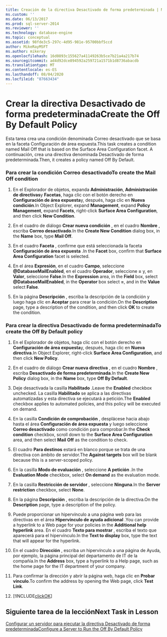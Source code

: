 ```yaml
---
title: Creación de la directiva Desactivado de forma predeterminada | Microsoft Docs
ms.custom: ''
ms.date: 06/13/2017
ms.prod: sql-server-2014
ms.reviewer: ''
ms.technology: database-engine
ms.topic: conceptual
ms.assetid: 98fde3c5-297c-4d95-981e-95700bbf5ccd
author: MikeRayMSFT
ms.author: mikeray
ms.openlocfilehash: 16d0893c155627a41149263b5ce7b21a4a217b74
ms.sourcegitcommit: ad4d92dce894592a259721a1571b1d8736abacdb
ms.translationtype: MT
ms.contentlocale: es-ES
ms.lasthandoff: 08/04/2020
ms.locfileid: "87663434"
---
```

# <a name="create-the-off-by-default-policy"></a><span data-ttu-id="a892c-102">Crear la directiva Desactivado de forma predeterminada</span><span class="sxs-lookup"><span data-stu-id="a892c-102">Create the Off By Default Policy</span></span>
  <span data-ttu-id="a892c-103">Esta tarea crea una condición denominada Correo desactivado que se basa en la faceta Configuración de área expuesta.</span><span class="sxs-lookup"><span data-stu-id="a892c-103">This task creates a condition named Mail Off that is based on the Surface Area Configuration facet.</span></span> <span data-ttu-id="a892c-104">A continuación, crea una directiva denominada Desactivado de forma predeterminada.</span><span class="sxs-lookup"><span data-stu-id="a892c-104">Then, it creates a policy named Off By Default.</span></span>  
  
### <a name="to-create-the-mail-off-condition"></a><span data-ttu-id="a892c-105">Para crear la condición Correo desactivado</span><span class="sxs-lookup"><span data-stu-id="a892c-105">To create the Mail Off condition</span></span>  
  
1.  <span data-ttu-id="a892c-106">En el Explorador de objetos, expanda **Administración**, **Administración de directivas**y **Facetas**, haga clic con el botón derecho en **Configuración de área expuesta**y, después, haga clic en **Nueva condición**.</span><span class="sxs-lookup"><span data-stu-id="a892c-106">In Object Explorer, expand **Management**, expand **Policy Management**, expand **Facets**, right-click **Surface Area Configuration**, and then click **New Condition**.</span></span>  
  
2.  <span data-ttu-id="a892c-107">En el cuadro de diálogo **Crear nueva condición** , en el cuadro **Nombre** , escriba **Correo desactivado**.</span><span class="sxs-lookup"><span data-stu-id="a892c-107">In the **Create New Condition** dialog box, in the **Name** box, type **Mail Off**.</span></span>  
  
3.  <span data-ttu-id="a892c-108">En el cuadro **Faceta** , confirme que está seleccionada la faceta **Configuración de área expuesta** .</span><span class="sxs-lookup"><span data-stu-id="a892c-108">In the **Facet** box, confirm that **Surface Area Configuration** facet is selected.</span></span>  
  
4.  <span data-ttu-id="a892c-109">En el área **Expresión**, en el cuadro **Campo**, seleccione **\@DatabaseMailEnabled**, en el cuadro **Operador**, seleccione **=** y, en **Valor**, seleccione **False**.</span><span class="sxs-lookup"><span data-stu-id="a892c-109">In the **Expression** area, in the **Field** box, select **\@DatabaseMailEnabled**, in the **Operator** box select **=**, and in the **Value** select **False**.</span></span>  
  
5.  <span data-ttu-id="a892c-110">En la página **Descripción** , escriba la descripción de la condición y luego haga clic en **Aceptar** para crear la condición.</span><span class="sxs-lookup"><span data-stu-id="a892c-110">On the **Description** page, type a description of the condition, and then click **OK** to create the condition.</span></span>  
  
### <a name="to-create-the-off-by-default-policy"></a><span data-ttu-id="a892c-111">Para crear la directiva Desactivado de forma predeterminada</span><span class="sxs-lookup"><span data-stu-id="a892c-111">To create the Off By Default policy</span></span>  
  
1.  <span data-ttu-id="a892c-112">En el Explorador de objetos, haga clic con el botón derecho en **Configuración de área expuesta**y, después, haga clic en **Nueva directiva**.</span><span class="sxs-lookup"><span data-stu-id="a892c-112">In Object Explorer, right-click **Surface Area Configuration**, and then click **New Policy**.</span></span>  
  
2.  <span data-ttu-id="a892c-113">En el cuadro de diálogo **Crear nueva directiva** , en el cuadro **Nombre** , escriba **Desactivado de forma predeterminada**.</span><span class="sxs-lookup"><span data-stu-id="a892c-113">In the **Create New Policy** dialog box, in the **Name** box, type **Off By Default**.</span></span>  
  
3.  <span data-ttu-id="a892c-114">Deje desactivada la casilla **Habilitado** .</span><span class="sxs-lookup"><span data-stu-id="a892c-114">Leave the **Enabled** checkbox unchecked.</span></span> <span data-ttu-id="a892c-115">La casilla **Habilitado** se aplica a las directivas automatizadas y esta directiva se ejecutará a petición.</span><span class="sxs-lookup"><span data-stu-id="a892c-115">The **Enabled** checkbox applies to automated policies, and this policy will be executed on demand.</span></span>  
  
4.  <span data-ttu-id="a892c-116">En la casilla **Condición de comprobación** , desplácese hacia abajo hasta el área **Configuración de área expuesta** y luego seleccione **Correo desactivado** como condición para comprobar.</span><span class="sxs-lookup"><span data-stu-id="a892c-116">In the **Check condition** checkbox, scroll down to the **Surface Area Configuration** area, and then select **Mail Off** as the condition to check.</span></span>  
  
5.  <span data-ttu-id="a892c-117">El cuadro **Para destinos** estará en blanco porque se trata de una directiva con ámbito de servidor.</span><span class="sxs-lookup"><span data-stu-id="a892c-117">The **Against targets** box will be blank because this is a server-scoped policy.</span></span>  
  
6.  <span data-ttu-id="a892c-118">En la casilla **Modo de evaluación** , seleccione **A petición** .</span><span class="sxs-lookup"><span data-stu-id="a892c-118">In the **Evaluation Mode** checkbox, select **On demand** as the evaluation mode.</span></span>  
  
7.  <span data-ttu-id="a892c-119">En la casilla **Restricción de servidor** , seleccione **Ninguna**.</span><span class="sxs-lookup"><span data-stu-id="a892c-119">In the **Server restriction** checkbox, select **None**.</span></span>  
  
8.  <span data-ttu-id="a892c-120">En la página **Descripción** , escriba la descripción de la directiva.</span><span class="sxs-lookup"><span data-stu-id="a892c-120">On the **Description** page, type a description of the policy.</span></span>  
  
9. <span data-ttu-id="a892c-121">Puede proporcionar un hipervínculo a una página web para las directivas en el área **Hipervínculo de ayuda adicional** .</span><span class="sxs-lookup"><span data-stu-id="a892c-121">You can provide a hyperlink to a Web page for your policies in the **Additional help hyperlink** area.</span></span> <span data-ttu-id="a892c-122">En el cuadro **Texto para mostrar** , escriba el texto que aparecerá para el hipervínculo.</span><span class="sxs-lookup"><span data-stu-id="a892c-122">In the **Text to display** box, type the text that will appear for the hyperlink.</span></span>  
  
10. <span data-ttu-id="a892c-123">En el cuadro **Dirección** , escriba un hipervínculo a una página de Ayuda, por ejemplo, la página principal del departamento de IT de la compañía.</span><span class="sxs-lookup"><span data-stu-id="a892c-123">In the **Address** box, type a hyperlink to a Help page, such as the home page for the IT department of your company.</span></span>  
  
11. <span data-ttu-id="a892c-124">Para confirmar la dirección y abrir la página web, haga clic en **Probar vínculo**.</span><span class="sxs-lookup"><span data-stu-id="a892c-124">To confirm the address by opening the Web page, click **Test Link**.</span></span>  
  
12. [!INCLUDE[clickOK](../../includes/clickok-md.md)]  
  
## <a name="next-task-in-lesson"></a><span data-ttu-id="a892c-125">Siguiente tarea de la lección</span><span class="sxs-lookup"><span data-stu-id="a892c-125">Next Task in Lesson</span></span>  
 [<span data-ttu-id="a892c-126">Configurar un servidor para ejecutar la directiva Desactivado de forma predeterminada</span><span class="sxs-lookup"><span data-stu-id="a892c-126">Configure a Server to Run the Off By Default Policy</span></span>](lesson-1-2-configure-a-server-to-run-the-off-by-default-policy.md)  
  
  
